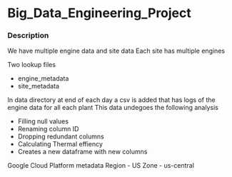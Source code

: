# Big_Data_Engineering_Project

### Description
We have multiple engine data and site data
Each site has multiple engines

Two lookup files
- engine_metadata
- site_metadata

In data directory at end of each day a csv is added that has logs of the engine data for all each plant
This data undegoes the following analysis
- Filling null values
- Renaming column ID
- Dropping redundant columns
- Calculating Thermal effiency
- Creates a new dataframe with new columns

Google Cloud Platform metadata
Region - US
Zone - us-central
